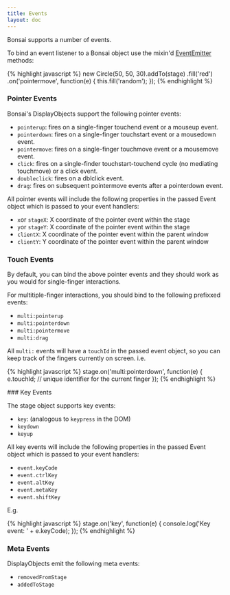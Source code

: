 ```yaml
---
title: Events
layout: doc
---
```


Bonsai supports a number of events.

To bind an event listener to a Bonsai object use the mixin'd [EventEmitter](/EventEmitter.html) methods:

<!--runnable-->
{% highlight javascript %}
new Circle(50, 50, 30).addTo(stage)
  .fill('red')
  .on('pointermove', function(e) {
    this.fill('random');
  });
{% endhighlight %}

### Pointer Events

Bonsai's DisplayObjects support the following pointer events:

 * `pointerup`: fires on a single-finger touchend event or a mouseup event.
 * `pointerdown`: fires on a single-finger touchstart event or a mousedown event.
 * `pointermove`: fires on a single-finger touchmove event or a mousemove event.
 * `click`: fires on a single-finder touchstart-touchend cycle (no mediating touchmove) or a click event.
 * `doubleclick`: fires on a dblclick event.
 * `drag`: fires on subsequent pointermove events after a pointerdown event.

All pointer events will include the following properties in the passed Event object which is passed to your event handlers:

 * `x`or `stageX`: X coordinate of the pointer event within the stage
 * `y`or `stageY`: X coordinate of the pointer event within the stage
 * `clientX`: X coordinate of the pointer event within the parent window
 * `clientY`: Y coordinate of the pointer event within the parent window 

### Touch Events

By default, you can bind the above pointer events and they should work as you would
for single-finger interactions.

For multitiple-finger interactions, you should bind to the following prefixxed events:

 * `multi:pointerup`
 * `multi:pointerdown`
 * `multi:pointermove`
 * `multi:drag`

All `multi:` events will have a `touchId` in the passed event object, so you can
keep track of the fingers currently on screen. i.e.

{% highlight javascript %}
stage.on('multi:pointerdown', function(e) {
  e.touchId; // unique identifier for the current finger
});
{% endhighlight %}

### Key Events

The stage object supports key events:

 * `key`: (analogous to `keypress` in the DOM)
 * `keydown`
 * `keyup`

All key events will include the following properties in the passed Event object which is passed to your event handlers:

 * `event.keyCode`
 * `event.ctrlKey`
 * `event.altKey`
 * `event.metaKey`
 * `event.shiftKey`

E.g.

{% highlight javascript %}
stage.on('key', function(e) {
  console.log('Key event: ' + e.keyCode);
});
{% endhighlight %}

### Meta Events

DisplayObjects emit the following meta events:

 * `removedFromStage`
 * `addedToStage`

